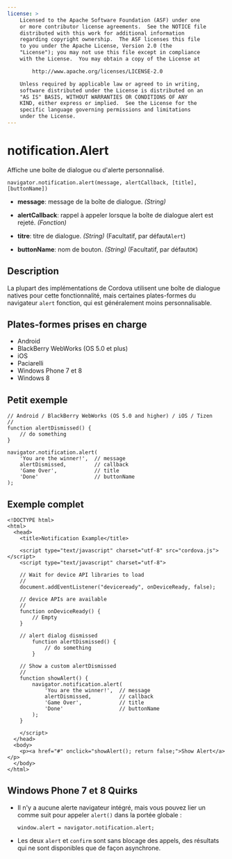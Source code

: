 ```yaml
---
license: >
    Licensed to the Apache Software Foundation (ASF) under one
    or more contributor license agreements.  See the NOTICE file
    distributed with this work for additional information
    regarding copyright ownership.  The ASF licenses this file
    to you under the Apache License, Version 2.0 (the
    "License"); you may not use this file except in compliance
    with the License.  You may obtain a copy of the License at

        http://www.apache.org/licenses/LICENSE-2.0

    Unless required by applicable law or agreed to in writing,
    software distributed under the License is distributed on an
    "AS IS" BASIS, WITHOUT WARRANTIES OR CONDITIONS OF ANY
    KIND, either express or implied.  See the License for the
    specific language governing permissions and limitations
    under the License.
---
```


# notification.Alert

Affiche une boîte de dialogue ou d'alerte personnalisé.

    navigator.notification.alert(message, alertCallback, [title], [buttonName])
    

*   **message**: message de la boîte de dialogue. *(String)*

*   **alertCallback**: rappel à appeler lorsque la boîte de dialogue alert est rejeté. *(Fonction)*

*   **titre**: titre de dialogue. *(String)* (Facultatif, par défaut`Alert`)

*   **buttonName**: nom de bouton. *(String)* (Facultatif, par défaut`OK`)

## Description

La plupart des implémentations de Cordova utilisent une boîte de dialogue natives pour cette fonctionnalité, mais certaines plates-formes du navigateur `alert` fonction, qui est généralement moins personnalisable.

## Plates-formes prises en charge

*   Android
*   BlackBerry WebWorks (OS 5.0 et plus)
*   iOS
*   Paciarelli
*   Windows Phone 7 et 8
*   Windows 8

## Petit exemple

    // Android / BlackBerry WebWorks (OS 5.0 and higher) / iOS / Tizen
    //
    function alertDismissed() {
        // do something
    }
    
    navigator.notification.alert(
        'You are the winner!',  // message
        alertDismissed,         // callback
        'Game Over',            // title
        'Done'                  // buttonName
    );
    

## Exemple complet

    <!DOCTYPE html>
    <html>
      <head>
        <title>Notification Example</title>
    
        <script type="text/javascript" charset="utf-8" src="cordova.js"></script>
        <script type="text/javascript" charset="utf-8">
    
        // Wait for device API libraries to load
        //
        document.addEventListener("deviceready", onDeviceReady, false);
    
        // device APIs are available
        //
        function onDeviceReady() {
            // Empty
        }
    
        // alert dialog dismissed
            function alertDismissed() {
                // do something
            }
    
        // Show a custom alertDismissed
        //
        function showAlert() {
            navigator.notification.alert(
                'You are the winner!',  // message
                alertDismissed,         // callback
                'Game Over',            // title
                'Done'                  // buttonName
            );
        }
    
        </script>
      </head>
      <body>
        <p><a href="#" onclick="showAlert(); return false;">Show Alert</a></p>
      </body>
    </html>
    

## Windows Phone 7 et 8 Quirks

*   Il n'y a aucune alerte navigateur intégré, mais vous pouvez lier un comme suit pour appeler `alert()` dans la portée globale :
    
        window.alert = navigator.notification.alert;
        

*   Les deux `alert` et `confirm` sont sans blocage des appels, des résultats qui ne sont disponibles que de façon asynchrone.